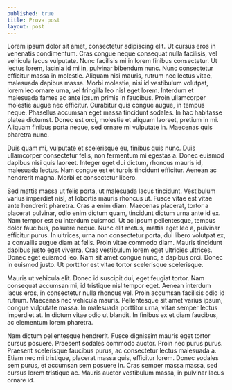 ```yaml
---
published: true
title: Prova post
layout: post
---
```

Lorem ipsum dolor sit amet, consectetur adipiscing elit. Ut cursus eros in venenatis condimentum. Cras congue neque consequat nulla facilisis, vel vehicula lacus vulputate. Nunc facilisis mi in lorem finibus consectetur. Ut lectus lorem, lacinia id mi in, pulvinar bibendum nunc. Nunc consectetur efficitur massa in molestie. Aliquam nisi mauris, rutrum nec lectus vitae, malesuada dapibus massa. Morbi molestie, nisi id vestibulum volutpat, lorem leo ornare urna, vel fringilla leo nisl eget lorem. Interdum et malesuada fames ac ante ipsum primis in faucibus. Proin ullamcorper molestie augue nec efficitur. Curabitur quis congue augue, in tempus neque. Phasellus accumsan eget massa tincidunt sodales. In hac habitasse platea dictumst. Donec est orci, molestie et aliquam laoreet, pretium in mi. Aliquam finibus porta neque, sed ornare mi vulputate in. Maecenas quis pharetra nunc.

Duis quam mi, vulputate et scelerisque eu, finibus quis nunc. Duis ullamcorper consectetur felis, non fermentum mi egestas a. Donec euismod dapibus nisi quis laoreet. Integer eget dui dictum, rhoncus mauris id, malesuada lectus. Nam congue est et turpis tincidunt efficitur. Aenean ac hendrerit magna. Morbi et consectetur libero.

Sed mattis massa ut felis porta, ut malesuada lacus tincidunt. Vestibulum varius imperdiet nisl, at lobortis mauris rhoncus ut. Fusce vitae est vitae ante hendrerit pharetra. Cras a enim diam. Maecenas placerat, tortor a placerat pulvinar, odio enim dictum quam, tincidunt dictum urna ante id ex. Nam tempor est eu interdum euismod. Ut ac ipsum pellentesque, tempus dolor faucibus, posuere neque. Nunc elit metus, mattis eget leo a, pulvinar efficitur purus. In ultrices, urna non consectetur porta, dui libero volutpat ex, a convallis augue diam at felis. Proin vitae commodo diam. Mauris tincidunt dapibus justo eget viverra. Cras vestibulum lorem eget ultricies ultrices. Donec eget euismod leo. Nam sit amet congue nunc, a dapibus orci. Donec in euismod justo. Ut porttitor est vitae tortor scelerisque scelerisque.

Mauris ut vehicula elit. Donec id suscipit dui, eget feugiat tortor. Nam consequat accumsan mi, id tristique nisl tempor eget. Aenean interdum lacus eros, in consectetur nulla rhoncus vel. Proin accumsan facilisis odio id rutrum. Maecenas nec vehicula mauris. Pellentesque sit amet varius ipsum, congue vulputate massa. In malesuada porttitor urna, vitae semper lectus imperdiet at. In dictum vitae odio ut blandit. In finibus ex et diam faucibus, ac elementum lorem pharetra.

Nam dictum pellentesque hendrerit. Fusce dignissim mauris eget tortor cursus posuere. Praesent sodales commodo auctor. Proin nec purus purus. Praesent scelerisque faucibus purus, ac consectetur lectus malesuada a. Etiam nec mi tristique, placerat massa quis, efficitur lorem. Donec sodales sem purus, et accumsan sem posuere in. Cras semper massa massa, sed cursus lorem tristique ac. Mauris auctor vestibulum massa, in pulvinar lacus ornare id.